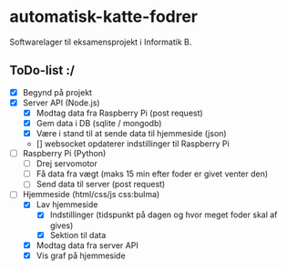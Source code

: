 # automatisk-katte-fodrer
Softwarelager til eksamensprojekt i Informatik B.

## ToDo-list :/
- [x] Begynd på projekt
- [x] Server API (Node.js)
  - [x] Modtag data fra Raspberry Pi (post request)
  - [x] Gem data i DB (sqlite / mongodb)
  - [x] Være i stand  til at sende data til hjemmeside (json)
  - [] websocket opdaterer indstillinger til Raspberry Pi
- [ ] Raspberry Pi (Python)
  - [ ] Drej servomotor
  - [ ] Få data fra vægt (maks 15 min efter foder er givet venter den)
  - [ ] Send data til server (post request)
- [ ] Hjemmeside (html/css/js css:bulma)
  - [x] Lav hjemmeside
    - [x] Indstillinger (tidspunkt på dagen og hvor meget foder skal af gives)
    - [x] Sektion til data
  - [x] Modtag data fra server API
  - [x] Vis graf på hjemmeside
